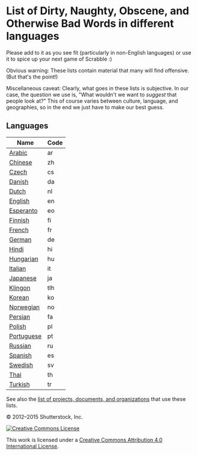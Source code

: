 # List of Dirty, Naughty, Obscene, and Otherwise Bad Words in different languages #

Please add to it as you see fit (particularly in non-English languages) or use it to spice up your next game of Scrabble :)

Obvious warning: These lists contain material that many will find offensive.  (But that's the point!)

Miscellaneous caveat: Clearly, what goes in these lists is subjective.  In our case, the question we use is, "What wouldn't we want to *suggest* that people look at?"  This of course varies between culture, language, and geographies, so in the end we just have to make our best guess.

## Languages

| Name             | Code |
| ---------------- | ---- |
| [Arabic](ar)     | ar   |
| [Chinese](zh)    | zh   |
| [Czech](cs)      | cs   |
| [Danish](da)     | da   |
| [Dutch](nl)      | nl   |
| [English](en)    | en   |
| [Esperanto](eo)  | eo   |
| [Finnish](fi)    | fi   |
| [French](fr)     | fr   |
| [German](de)     | de   |
| [Hindi](hi)      | hi   |
| [Hungarian](hu)  | hu   |
| [Italian](it)    | it   |
| [Japanese](ja)   | ja   |
| [Klingon](tlh)   | tlh  |
| [Korean](ko)     | ko   |
| [Norwegian](no)  | no   |
| [Persian](fa)    | fa   |
| [Polish](pl)     | pl   |
| [Portuguese](pt) | pt   |
| [Russian](ru)    | ru   |
| [Spanish](es)    | es   |
| [Swedish](sv)    | sv   |
| [Thai](th)       | th   |
| [Turkish](tr)    | tr   |

See also the [list of projects, documents, and organizations](USERS.md) that use these lists.

© 2012–2015 Shutterstock, Inc.

[![Creative Commons License](http://i.creativecommons.org/l/by/4.0/80x15.png)](http://creativecommons.org/licenses/by/4.0/)

This work is licensed under a [Creative Commons Attribution 4.0 International License](http://creativecommons.org/licenses/by/4.0/).
